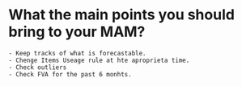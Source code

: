 # What the main  points you should bring to your MAM?
    - Keep tracks of what is forecastable.
    - Chenge Items Useage rule at hte aproprieta time.
    - Check outliers 
    - Check FVA for the past 6 monhts. 